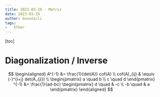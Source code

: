 ```yaml
---
title: 2023-03-19 - Matrix
date: 2023-03-19
author: bosonicli
tags:
-   Ether
---
```


[toc]

# Diagonalization / Inverse

$$
\begin{aligned}
    A^{-1} &= \frac{1}{det(A)} cof(A)   \\
    cof(A)_{ij} & \equiv (-)^{i+j} det(A_{ji})  \\
    \begin{pmatrix}
        a \quad b \\
        c \quad d
    \end{pmatrix}
    ^{-1} &=
    \frac{1}{ad-bc}
    \begin{pmatrix}
        d \quad & -c  \\
        -b \quad & a
    \end{pmatrix}
\end{aligned}
$$
